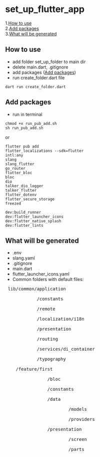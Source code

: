 # set_up_flutter_app
1.[How to use](#how-to-use)<br>
2.[Add packages](#add-packages)<br>
3.[What will be generated](#what-will-be-generated)<br>

## How to use
- add folder set_up_folder to main dir
- delete main.dart, .gitignore
- add packages ([Add packages](#add-packages))
- run create_folder.dart file
```
dart run create_folder.dart
```

## Add packages
- run in terminal
```
chmod +x run_pub_add.sh
sh run_pub_add.sh
```
or 

```
flutter pub add 
flutter_localizations --sdk=flutter
intl:any
slang 
slang_flutter 
go_router 
flutter_bloc 
bloc 
dio 
talker_dio_logger 
talker_flutter 
flutter_dotenv 
flutter_secure_storage 
freezed

dev:build_runner 
dev:flutter_launcher_icons
dev:flutter_native_splash
dev:flutter_lints 
```

## What will be generated
- .env
- slang.yaml
- .gitignore
- main.dart
- flutter_launcher_icons.yaml
- Common folders with default files:
<pre>
 lib/common/application<br>
            /constants<br>
            /remote<br>
            /localization/i18n<br>
            /presentation<br>
            /routing<br>
            /services/di_container<br>
            /typography<br>
    /feature/first<br>
                /bloc<br>
                /constants<br>
                /data<br>
                        /models<br>
                        /providers<br>
                /presentation<br>
                        /screen<br>
                        /parts<br>
</pre>

